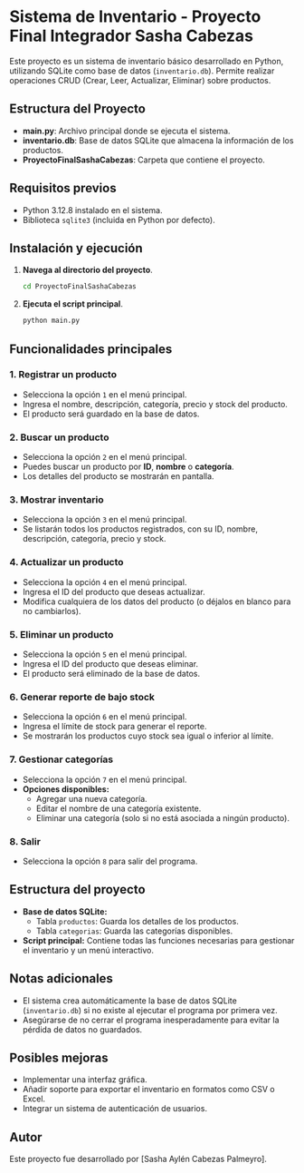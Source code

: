 # Sistema de Inventario - Proyecto Final Integrador Sasha Cabezas

Este proyecto es un sistema de inventario básico desarrollado en Python, utilizando SQLite como base de datos (`inventario.db`). Permite realizar operaciones CRUD (Crear, Leer, Actualizar, Eliminar) sobre productos.

## **Estructura del Proyecto**

- **main.py**: Archivo principal donde se ejecuta el sistema.
- **inventario.db**: Base de datos SQLite que almacena la información de los productos.
- **ProyectoFinalSashaCabezas**: Carpeta que contiene el proyecto.

## Requisitos previos
- Python 3.12.8 instalado en el sistema.
- Biblioteca `sqlite3` (incluida en Python por defecto).

## Instalación y ejecución

1. **Navega al directorio del proyecto**.
   ```bash
   cd ProyectoFinalSashaCabezas
   ```
2. **Ejecuta el script principal**.
   ```bash
   python main.py
   ```

## Funcionalidades principales

### 1. Registrar un producto
- Selecciona la opción `1` en el menú principal.
- Ingresa el nombre, descripción, categoría, precio y stock del producto.
- El producto será guardado en la base de datos.

### 2. Buscar un producto
- Selecciona la opción `2` en el menú principal.
- Puedes buscar un producto por **ID**, **nombre** o **categoría**.
- Los detalles del producto se mostrarán en pantalla.

### 3. Mostrar inventario
- Selecciona la opción `3` en el menú principal.
- Se listarán todos los productos registrados, con su ID, nombre, descripción, categoría, precio y stock.

### 4. Actualizar un producto
- Selecciona la opción `4` en el menú principal.
- Ingresa el ID del producto que deseas actualizar.
- Modifica cualquiera de los datos del producto (o déjalos en blanco para no cambiarlos).

### 5. Eliminar un producto
- Selecciona la opción `5` en el menú principal.
- Ingresa el ID del producto que deseas eliminar.
- El producto será eliminado de la base de datos.

### 6. Generar reporte de bajo stock
- Selecciona la opción `6` en el menú principal.
- Ingresa el límite de stock para generar el reporte.
- Se mostrarán los productos cuyo stock sea igual o inferior al límite.

### 7. Gestionar categorías
- Selecciona la opción `7` en el menú principal.
- **Opciones disponibles:**
  - Agregar una nueva categoría.
  - Editar el nombre de una categoría existente.
  - Eliminar una categoría (solo si no está asociada a ningún producto).

### 8. Salir
- Selecciona la opción `8` para salir del programa.

## Estructura del proyecto
- **Base de datos SQLite:**
  - Tabla `productos`: Guarda los detalles de los productos.
  - Tabla `categorias`: Guarda las categorías disponibles.
- **Script principal:** Contiene todas las funciones necesarias para gestionar el inventario y un menú interactivo.

## Notas adicionales
- El sistema crea automáticamente la base de datos SQLite (`inventario.db`) si no existe al ejecutar el programa por primera vez.
- Asegúrarse de no cerrar el programa inesperadamente para evitar la pérdida de datos no guardados.

## Posibles mejoras
- Implementar una interfaz gráfica.
- Añadir soporte para exportar el inventario en formatos como CSV o Excel.
- Integrar un sistema de autenticación de usuarios.

## Autor
Este proyecto fue desarrollado por [Sasha Aylén Cabezas Palmeyro].